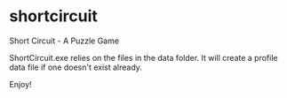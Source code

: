 shortcircuit
============

Short Circuit - A Puzzle Game

ShortCircuit.exe relies on the files in the data folder.  It will create a profile data file if one doesn't exist already.

Enjoy!
